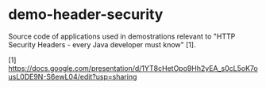 # demo-header-security

Source code of applications used in demostrations relevant to "HTTP Security Headers - every Java developer must know" [1].

[1] https://docs.google.com/presentation/d/1YT8cHetOpo9Hh2yEA_s0cL5oK7ousL0DE9N-S6ewL04/edit?usp=sharing
